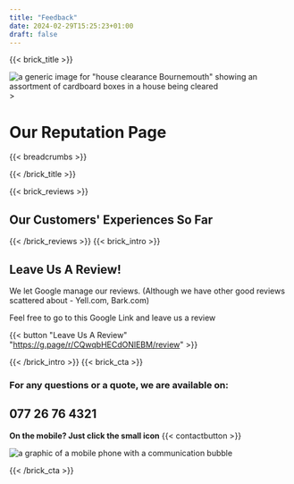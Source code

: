 ```yaml
---
title: "Feedback"
date: 2024-02-29T15:25:23+01:00
draft: false
---
```


{{< brick_title >}}                                                                                                                                                            
                                                                                                                                                                                     
   ![a generic image for "house clearance Bournemouth" showing an assortment of cardboard boxes in a house being cleared](/uploads/photos/clear1.jpg)                                                                                 >
                                                                                                                                                                                     
   # Our Reputation Page                                                                                                                                 
                                                                                                                                                                                     
   {{< breadcrumbs >}}                                                                                                                                                          
                                                                                                                                                                                    
{{< /brick_title >}}


{{< brick_reviews >}}
## Our Customers' Experiences So Far
{{< /brick_reviews >}}
{{< brick_intro >}}

## Leave Us A Review!
We let Google manage our reviews. (Although we have other good reviews scattered about - Yell.com, Bark.com)

Feel free to go to this Google Link and leave us a review

{{< button "Leave Us A Review" "https://g.page/r/CQwqbHECdONlEBM/review" >}}

{{< /brick_intro >}}
{{< brick_cta >}}
### For any questions or a quote, we are available on:
## 077 26 76 4321

**On the mobile? Just click the small icon** {{< contactbutton >}}

![a graphic of a mobile phone with a communication bubble](/uploads/illustrations/cuate/phone_man.png)     

{{< /brick_cta >}}

